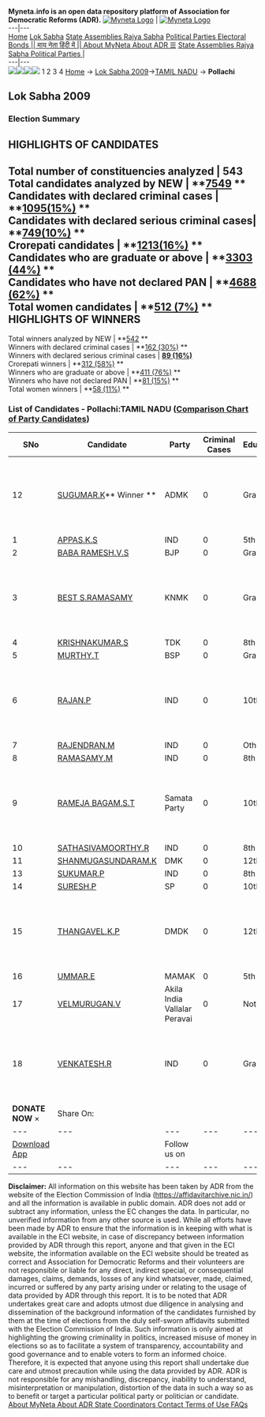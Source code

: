 **Myneta.info is an open data repository platform of Association for Democratic Reforms (ADR).**
[![Myneta Logo](https://www.myneta.info/lib/img/myneta-logo.png)](https://www.myneta.info/) | [![Myneta Logo](https://www.myneta.info/lib/img/adr-logo.png)](https://adrindia.org)  
---|---  
[Home](https://www.myneta.info/) [Lok Sabha](https://www.myneta.info/#ls "Lok Sabha") [ State Assemblies ](https://www.myneta.info/#sa "State Assemblies") [Rajya Sabha](https://www.myneta.info/#rs "Rajya Sabha") [Political Parties ](https://www.myneta.info/party "Political Parties") [ Electoral Bonds ](https://www.myneta.info/electoral_bonds "Electoral Bonds") [ || माय नेता हिंदी में || ](https://translate.google.co.in/translate?prev=hp&hl=en&js=y&u=www.myneta.info&sl=en&tl=hi&history_state0=) [ About MyNeta ](https://adrindia.org/content/about-myneta) [ About ADR ](https://adrindia.org/about-adr/who-we-are) [☰](javascript:void\(0\))
[ State Assemblies ](https://www.myneta.info/#sa "State Assemblies") [ Rajya Sabha ](https://www.myneta.info/#rs "Rajya Sabha") [ Political Parties ](https://www.myneta.info/party "Political Parties")
|   
---|---  
![](https://www.myneta.info/lib/img/banner/banner-1.png)![](https://www.myneta.info/lib/img/banner/banner-2.png)![](https://www.myneta.info/lib/img/banner/banner-3.png)![](https://www.myneta.info/lib/img/banner/banner-4.png)
1  2  3  4 
[Home](https://www.myneta.info/) → [Lok Sabha 2009](https://www.myneta.info/ls2009/)→[TAMIL NADU](https://www.myneta.info/ls2009/index.php?action=show_constituencies&state_id=22) → **Pollachi**
### 
## Lok Sabha 2009
###  Election Summary 
HIGHLIGHTS OF CANDIDATES  
---  
Total number of constituencies analyzed |  543   
Total candidates analyzed by NEW | **[7549](https://www.myneta.info/ls2009/index.php?action=summary&subAction=candidates_analyzed&sort=candidate#summary) **  
Candidates with declared criminal cases | **[1095(15%)](https://www.myneta.info/ls2009/index.php?action=summary&subAction=crime&sort=candidate#summary) **  
Candidates with declared serious criminal cases| **[749(10%)](https://www.myneta.info/ls2009/index.php?action=summary&subAction=serious_crime&sort=candidate#summary) **  
Crorepati candidates | **[1213(16%)](https://www.myneta.info/ls2009/index.php?action=summary&subAction=crorepati&sort=candidate#summary) **  
Candidates who are graduate or above | **[3303 (44%)](https://www.myneta.info/ls2009/index.php?action=summary&subAction=education&sort=candidate#summary) **  
Candidates who have not declared PAN | **[4688 (62%)](https://www.myneta.info/ls2009/index.php?action=summary&subAction=without_pan&sort=candidate#summary) **  
Total women candidates | **[512 (7%)](https://www.myneta.info/ls2009/index.php?action=summary&subAction=women_candidate&sort=candidate#summary) **  
HIGHLIGHTS OF WINNERS  
---  
Total winners analyzed by NEW | **[542](https://www.myneta.info/ls2009/index.php?action=summary&subAction=winner_analyzed&sort=candidate#summary) **  
Winners with declared criminal cases | **[162 (30%)](https://www.myneta.info/ls2009/index.php?action=summary&subAction=winner_crime&sort=candidate#summary) **  
Winners with declared serious criminal cases | **[89 (16%)](https://www.myneta.info/ls2009/index.php?action=summary&subAction=winner_serious_crime&sort=candidate#summary)**  
Crorepati winners | **[312 (58%)](https://www.myneta.info/ls2009/index.php?action=summary&subAction=winner_crorepati&sort=candidate#summary) **  
Winners who are graduate or above | **[411 (76%)](https://www.myneta.info/ls2009/index.php?action=summary&subAction=winner_education&sort=candidate#summary) **  
Winners who have not declared PAN | **[81 (15%)](https://www.myneta.info/ls2009/index.php?action=summary&subAction=winner_without_pan&sort=candidate#summary) **  
Total women winners | **[58 (11%)](https://www.myneta.info/ls2009/index.php?action=summary&subAction=winner_women&sort=candidate#summary) **  
### List of Candidates - Pollachi:TAMIL NADU ([Comparison Chart of Party Candidates](https://www.myneta.info/ls2009/comparisonchart.php?constituency_id=493))
SNo | Candidate| Party| Criminal Cases| Education| Age| Total Assets| Liabilities  
---|---|---|---|---|---|---|---  
12  | [SUGUMAR.K](https://www.myneta.info/ls2009/candidate.php?candidate_id=9059)** Winner ** | ADMK | 0 | Graduate| 49 | ![](https://myneta.info/image_v2.php?myneta_folder=ls2009&candidate_id=9059&col=ta) | ![](https://myneta.info/image_v2.php?myneta_folder=ls2009&candidate_id=9059&col=lia)  
1  | [APPAS.K.S](https://www.myneta.info/ls2009/candidate.php?candidate_id=9069) | IND | 0 | 5th Pass| 34 | Rs 41,000 ~ 41 Thou+ | Rs 0 ~   
2  | [BABA RAMESH.V.S](https://www.myneta.info/ls2009/candidate.php?candidate_id=9060) | BJP | 0 | Graduate| 43 | Rs 1,71,51,788 ~ 1 Crore+ | Rs 0 ~   
3  | [BEST S.RAMASAMY](https://www.myneta.info/ls2009/candidate.php?candidate_id=9067) | KNMK | 0 | Graduate| 63 | ![](https://myneta.info/image_v2.php?myneta_folder=ls2009&candidate_id=9067&col=ta) | ![](https://myneta.info/image_v2.php?myneta_folder=ls2009&candidate_id=9067&col=lia)  
4  | [KRISHNAKUMAR.S](https://www.myneta.info/ls2009/candidate.php?candidate_id=9063) | TDK | 0 | 8th Pass| 26 | Rs 40,000 ~ 40 Thou+ | Rs 0 ~   
5  | [MURTHY.T](https://www.myneta.info/ls2009/candidate.php?candidate_id=9061) | BSP | 0 | Graduate| 32 | Rs 41,25,000 ~ 41 Lacs+ | Rs 24,00,000 ~ 24 Lacs+  
6  | [RAJAN.P](https://www.myneta.info/ls2009/candidate.php?candidate_id=9077) | IND | 0 | 10th Pass| 38 | ![](https://myneta.info/image_v2.php?myneta_folder=ls2009&candidate_id=9077&col=ta) | ![](https://myneta.info/image_v2.php?myneta_folder=ls2009&candidate_id=9077&col=lia)  
7  | [RAJENDRAN.M](https://www.myneta.info/ls2009/candidate.php?candidate_id=9078) | IND | 0 | Others| 50 | Rs 28,50,000 ~ 28 Lacs+ | Rs 0 ~   
8  | [RAMASAMY.M](https://www.myneta.info/ls2009/candidate.php?candidate_id=9075) | IND | 0 | 8th Pass| 54 | Rs 23,06,000 ~ 23 Lacs+ | Rs 0 ~   
9  | [RAMEJA BAGAM.S.T](https://www.myneta.info/ls2009/candidate.php?candidate_id=9066) | Samata Party | 0 | 10th Pass| 50 | ![](https://myneta.info/image_v2.php?myneta_folder=ls2009&candidate_id=9066&col=ta) | ![](https://myneta.info/image_v2.php?myneta_folder=ls2009&candidate_id=9066&col=lia)  
10  | [SATHASIVAMOORTHY.R](https://www.myneta.info/ls2009/candidate.php?candidate_id=9072) | IND | 0 | 8th Pass| 36 | Rs 6,57,000 ~ 6 Lacs+ | Rs 0 ~   
11  | [SHANMUGASUNDARAM.K](https://www.myneta.info/ls2009/candidate.php?candidate_id=9058) | DMK | 0 | 12th Pass| 45 | Rs 65,01,000 ~ 65 Lacs+ | Rs 5,28,000 ~ 5 Lacs+  
13  | [SUKUMAR.P](https://www.myneta.info/ls2009/candidate.php?candidate_id=9073) | IND | 0 | 8th Pass| 42 | Rs 14,10,000 ~ 14 Lacs+ | Rs 3,00,000 ~ 3 Lacs+  
14  | [SURESH.P](https://www.myneta.info/ls2009/candidate.php?candidate_id=9064) | SP | 0 | 10th Pass| 26 | Rs 19,000 ~ 19 Thou+ | Rs 0 ~   
15  | [THANGAVEL.K.P](https://www.myneta.info/ls2009/candidate.php?candidate_id=9065) | DMDK | 0 | 12th Pass| 47 | ![](https://myneta.info/image_v2.php?myneta_folder=ls2009&candidate_id=9065&col=ta) | ![](https://myneta.info/image_v2.php?myneta_folder=ls2009&candidate_id=9065&col=lia)  
16  | [UMMAR.E](https://www.myneta.info/ls2009/candidate.php?candidate_id=9062) | MAMAK | 0 | 5th Pass| 47 | Rs 42,62,000 ~ 42 Lacs+ | Rs 0 ~   
17  | [VELMURUGAN.V](https://www.myneta.info/ls2009/candidate.php?candidate_id=9068) | Akila India Vallalar Peravai | 0 | Not Given| 32 | Rs 60,000 ~ 60 Thou+ | Rs 0 ~   
18  | [VENKATESH.R](https://www.myneta.info/ls2009/candidate.php?candidate_id=9079) | IND | 0 | Graduate| 37 | ![](https://myneta.info/image_v2.php?myneta_folder=ls2009&candidate_id=9079&col=ta) | ![](https://myneta.info/image_v2.php?myneta_folder=ls2009&candidate_id=9079&col=lia)  
|  **DONATE NOW** × |  Share On:  | [](https://api.whatsapp.com/send?text=https%3A%2F%2Fmyneta.info%2Fpunjab2022%2Findex.php%3Faction%3Dshow_constituencies%26state_id%3D19) | [](https://www.facebook.com/sharer/sharer.php?u=https%3A%2F%2Fmyneta.info%2Fpunjab2022%2Findex.php%3Faction%3Dshow_constituencies%26state_id%3D19) | [](https://twitter.com/share?url=https%3A%2F%2Fmyneta.info%2Fpunjab2022%2Findex.php%3Faction%3Dshow_constituencies%26state_id%3D19)  
---|---|---|---|---  
| [ Download App ](https://play.google.com/store/apps/details?id=com.webrosoft.myneta1&pcampaignid=pcampaignidMKT-Other-global-all-co-prtnr-py-PartBadge-Mar2515-1) | [](https://play.google.com/store/apps/details?id=com.webrosoft.myneta1&pcampaignid=pcampaignidMKT-Other-global-all-co-prtnr-py-PartBadge-Mar2515-1) |  Follow us on  | [](https://www.facebook.com/adrindia.org/) | [](https://twitter.com/adrspeaks) | [](https://groups.google.com/g/national-election-watch?hl=en&pli=1) | [](https://www.instagram.com/adrspeaks/) | [](https://www.youtube.com/user/adrspeaks) | [](https://sharechat.com/profile/adrspeaks)  
---|---|---|---|---|---|---|---|---  
**Disclaimer:** All information on this website has been taken by ADR from the website of the Election Commission of India (https://affidavitarchive.nic.in/) and all the information is available in public domain. ADR does not add or subtract any information, unless the EC changes the data. In particular, no unverified information from any other source is used. While all efforts have been made by ADR to ensure that the information is in keeping with what is available in the ECI website, in case of discrepancy between information provided by ADR through this report, anyone and that given in the ECI website, the information available on the ECI website should be treated as correct and Association for Democratic Reforms and their volunteers are not responsible or liable for any direct, indirect special, or consequential damages, claims, demands, losses of any kind whatsoever, made, claimed, incurred or suffered by any party arising under or relating to the usage of data provided by ADR through this report. It is to be noted that ADR undertakes great care and adopts utmost due diligence in analysing and dissemination of the background information of the candidates furnished by them at the time of elections from the duly self-sworn affidavits submitted with the Election Commission of India. Such information is only aimed at highlighting the growing criminality in politics, increased misuse of money in elections so as to facilitate a system of transparency, accountability and good governance and to enable voters to form an informed choice. Therefore, it is expected that anyone using this report shall undertake due care and utmost precaution while using the data provided by ADR. ADR is not responsible for any mishandling, discrepancy, inability to understand, misinterpretation or manipulation, distortion of the data in such a way so as to benefit or target a particular political party or politician or candidate. 
[ About MyNeta ](https://adrindia.org/content/about-myneta) [ About ADR ](https://adrindia.org/about-adr/who-we-are) [ State Coordinators ](https://adrindia.org/about-adr/state-coordinators) [ Contact ](https://adrindia.org/contact-us) [ Terms of Use ](https://adrindia.org/content/adr-terms-use) [ FAQs ](https://adrindia.org/content/faqs)
